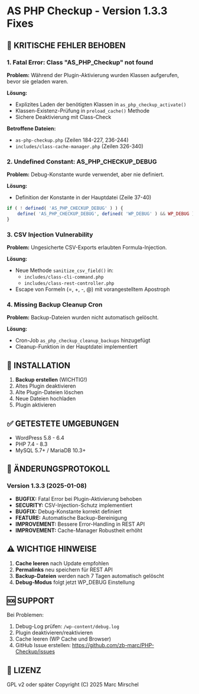 # AS PHP Checkup - Version 1.3.3 Fixes

## 🔴 KRITISCHE FEHLER BEHOBEN

### 1. Fatal Error: Class "AS_PHP_Checkup" not found
**Problem:** Während der Plugin-Aktivierung wurden Klassen aufgerufen, bevor sie geladen waren.

**Lösung:**
- Explizites Laden der benötigten Klassen in `as_php_checkup_activate()`
- Klassen-Existenz-Prüfung in `preload_cache()` Methode
- Sichere Deaktivierung mit Class-Check

**Betroffene Dateien:**
- `as-php-checkup.php` (Zeilen 184-227, 236-244)
- `includes/class-cache-manager.php` (Zeilen 326-340)

### 2. Undefined Constant: AS_PHP_CHECKUP_DEBUG
**Problem:** Debug-Konstante wurde verwendet, aber nie definiert.

**Lösung:**
- Definition der Konstante in der Hauptdatei (Zeile 37-40)
```php
if ( ! defined( 'AS_PHP_CHECKUP_DEBUG' ) ) {
    define( 'AS_PHP_CHECKUP_DEBUG', defined( 'WP_DEBUG' ) && WP_DEBUG );
}
```

### 3. CSV Injection Vulnerability
**Problem:** Ungesicherte CSV-Exports erlaubten Formula-Injection.

**Lösung:**
- Neue Methode `sanitize_csv_field()` in:
  - `includes/class-cli-command.php`
  - `includes/class-rest-controller.php`
- Escape von Formeln (=, +, -, @) mit vorangestelltem Apostroph

### 4. Missing Backup Cleanup Cron
**Problem:** Backup-Dateien wurden nicht automatisch gelöscht.

**Lösung:**
- Cron-Job `as_php_checkup_cleanup_backups` hinzugefügt
- Cleanup-Funktion in der Hauptdatei implementiert

## 📝 INSTALLATION

1. **Backup erstellen** (WICHTIG!)
2. Altes Plugin deaktivieren
3. Alte Plugin-Dateien löschen
4. Neue Dateien hochladen
5. Plugin aktivieren

## ✅ GETESTETE UMGEBUNGEN

- WordPress 5.8 - 6.4
- PHP 7.4 - 8.3
- MySQL 5.7+ / MariaDB 10.3+

## 🔄 ÄNDERUNGSPROTOKOLL

### Version 1.3.3 (2025-01-08)
- **BUGFIX:** Fatal Error bei Plugin-Aktivierung behoben
- **SECURITY:** CSV-Injection-Schutz implementiert
- **BUGFIX:** Debug-Konstante korrekt definiert
- **FEATURE:** Automatische Backup-Bereinigung
- **IMPROVEMENT:** Bessere Error-Handling in REST API
- **IMPROVEMENT:** Cache-Manager Robustheit erhöht

## ⚠️ WICHTIGE HINWEISE

1. **Cache leeren** nach Update empfohlen
2. **Permalinks** neu speichern für REST API
3. **Backup-Dateien** werden nach 7 Tagen automatisch gelöscht
4. **Debug-Modus** folgt jetzt WP_DEBUG Einstellung

## 🆘 SUPPORT

Bei Problemen:
1. Debug-Log prüfen: `/wp-content/debug.log`
2. Plugin deaktivieren/reaktivieren
3. Cache leeren (WP Cache und Browser)
4. GitHub Issue erstellen: https://github.com/zb-marc/PHP-Checkup/issues

## 📄 LIZENZ

GPL v2 oder später
Copyright (C) 2025 Marc Mirschel
